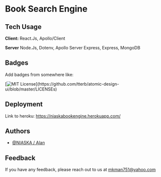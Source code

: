 # Book Search Engine


    
## Tech Usage

**Client:** React.Js, Apollo/Client

**Server** Node.Js, Dotenv, Apollo Server Express, Express, MongoDB


## Badges

Add badges from somewhere like: 

[![MIT License](https://img.shields.io/apm/l/atomic-design-ui.svg?)](https://github.com/tterb/atomic-design-ui/blob/master/LICENSEs)

  
## Deployment

Link to heroku: https://niaskabookengine.herokuapp.com/


## Authors

- [@NIASKA / Alan](https://github.com/NIASKAA)

  
## Feedback

If you have any feedback, please reach out to us at mkman751@yahoo.com
